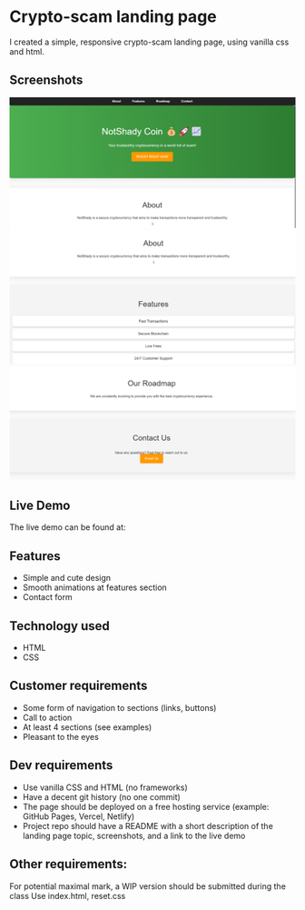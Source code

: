 # Crypto-scam landing page
I created a simple, responsive crypto-scam landing page, using vanilla css and html.

## Screenshots
![Landing Page Screenshot](https://github.com/ArinaPereteatcu26/LandingPage/blob/main/public/screenshots/Screenshot%202025-02-19%20220115.png)
![Landing Page Screenshot](https://github.com/ArinaPereteatcu26/LandingPage/blob/main/public/screenshots/Screenshot%202025-02-19%20220619.png)
![Landing Page Screenshot](https://github.com/ArinaPereteatcu26/LandingPage/blob/main/public/screenshots/Screenshot%202025-02-19%20220645.png)

## Live Demo
The live demo can be found at:

## Features
- Simple and cute design
- Smooth animations at features section
- Contact form

## Technology used
* HTML
* CSS

## Customer requirements
* Some form of navigation to sections (links, buttons)
* Call to action
* At least 4 sections (see examples)
* Pleasant to the eyes
## Dev requirements
* Use vanilla CSS and HTML (no frameworks)
* Have a decent git history (no one commit)
* The page should be deployed on a free hosting service (example: GitHub Pages, Vercel, Netlify)
* Project repo should have a README with a short description of the landing page topic, screenshots, and a link to the live demo
## Other requirements:
For potential maximal mark, a WIP version should be submitted during the class
Use index.html, reset.css